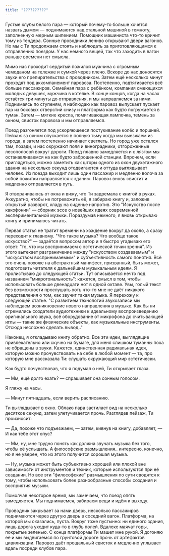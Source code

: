 ```yaml
---
title: "??????????"
---
```


Густые клубы белого пара — который почему-то больше хочется назвать дымом —
поднимаются над стальной машиной в темноту, заполненную мерным
шипением. Помощник машиниста что-то кричит тому из тендера. Сонные проводники
лениво открывают двери вагонов. Но мы с Ти продолжаем стоять и наблюдать за
приготовляющимся к отправлению поездом. У нас немного вещей, так что заходить в
вагон раньше времени нет смысла.

Мимо нас проходит сердитый пожилой мужчина с огромным чемоданом на тележке и
сумкой через плечо. Вскоре до нас доносятся звуки его препирательства с
проводником. Затем ещё несколько минут проходят под аккомпанемент
паровоза. Постепенно, подтягивается всё больше пассажиров. Семейная пара с
ребёнком, компания смеющихся молодых девушек, мужчина в котелке. В конце концов,
когда на часах остаётся три минуты до отправления, и мы направляемся за
ними. Поднимаясь по ступеням, я наблюдаю как паровоз выпускает пускает пар из
боковых отверстий снизу и платформа как будто погружается в туман. Затем —
мягкие кресла, помигивающая лампочка, темень за окном, свисток паровоза и мы
отправляемся.

Поезд разгоняется под ускоряющееся постукивание колёс и поршней. Пейзаж за окном
опускается в полную тьму когда мы выезжаем из города, а затем постепенно
начинает светлеть. Но город уже остался там, позади, и нас окружают поля и
виноградники, отгороженные лесополосой вокруг дороги. Поезд плавно замедляется и
с лязгом мы останавливаемся на как будто заброшенной станции. Впрочем, если
приглядеться, можно заметить как шторы одного из окон двухэтажного здания на
несколько секунд отодвигаются и оттуда выглядывает человек. Из поезда выходит
лишь один пассажир и медленно волоча за собой пожитки направляется к
зданию. Паровоз вновь свистит и медленно отправляется в путь.

Я отворачиваюсь от окна и вижу, что Ти задремала с книгой в руках. Аккуратно,
чтобы не потревожить её, я забираю книгу и, заложив открытый разворот, кладу на
сиденье напротив. Это "Искусство после какофонии" — сборник эссе о новейших
идеях современной экспериментальной музыки. Пораздумав немного, я вновь открываю
книгу и принимаюсь читать.

Первая статья не тратит времени на хождение вокруг да около, а сразу переходит к
главному. "Что такое музыка? Что вообще такое искусство?" — задаётся вопросом
автор и я быстро угадываю его ответ: "то, что мы воспринимаем с эстетической
точки зрения". Из этого вытекает разграничение между "искусством создаваемым" и
"искусством воспринимаемым" и субъективность самого понятия. Всё это очень
похоже на абстрактный манифест, призванный, быть может, подготовить читателя к
дальнейшим музыкальным идеям. Я пролистываю до следующей статьи. Тут описывается
нечто под названием "микротональность": кажется, смысл в том, чтобы использовать
больше двенадцати нот в одной октаве. Увы, голый текст без возможности
прослушать хоть что-то мне не даёт никакого представления о том, как звучит
такая музыка. Я перехожу к следующей статье. "С развитием технологий звукозаписи
мы наблюдаем возникновение нового направления в музыке. Как бы ни стремились
создатели аудиотехники к идеальному воспроизведению оригинального звука, всё
оборудование от микрофона до считывающей иглы — такие же физические объекты, как
музыкальные инструменты. Отсюда несложно сделать вывод.."

Наконец, я откладываю книгу обратно. Все эти идеи, выглядящие привлекательно или
скучно на бумаге, для меня слишком туманны пока не обращены в звуки. Кажется,
единственная радикальная идея, которую можно прочувствовать на себе в любой
момент — та, про которую мне рассказала Ти: слушать окружающий мир эстетически.

Как будто почувствовав, что я подумал о ней, Ти открывает глаза.

— Мм, ещё долго ехать? — спрашивает она сонным голосом.

Я гляжу на часы.

— Минут пятнадцать, если верить расписанию.

Ти выглядывает в окно. Облако пара застилает вид на несколько десятков секунд,
затем улетучивается прочь. Разглядев пейзаж, Ти произносит:

— Да, похоже что подъезжаем, — затем, кивнув на книгу, добавляет, — И как тебе
этот опус?

— Мм, ну, мне трудно понять как должна звучать музыка без того, чтобы её
услышать. А философские размышления.. интересно, конечно, но я не уверен, что из
этого получится хорошая музыка.

— Ну, музыка может быть субъективно хорошей или плохой вне зависимости от
инструментов и техник, которые используются при её создании. Но все эти
"философские" размышления по сути сводятся к тому, чтобы использовать более
разнообразные способы создания и восприятия музыки.

Помолчав некоторое время, мы замечаем, что поезд опять замедляется. Мы
поднимаемся, забираем вещи и идём к выходу.

Проводник закрывает за нами дверь, несколько пассажиров поднимаются через другую
дверь в соседний вагон. Платформа, на которой мы оказались, пуста. Вокруг тоже
пустынно: ни единого здания, лишь дорога уходит куда-то в глубь полей. Вдалеке
маячат горы, покрытые зеленью. С конца платформы Ти машет мне рукой. Я догоняю
её и мы выдвигаемся по грунтовой дороге прочь от артефактов цивилизации. Паровоз
даёт прощальный свисток и медленно уплывает вдаль посреди клубов пара.
